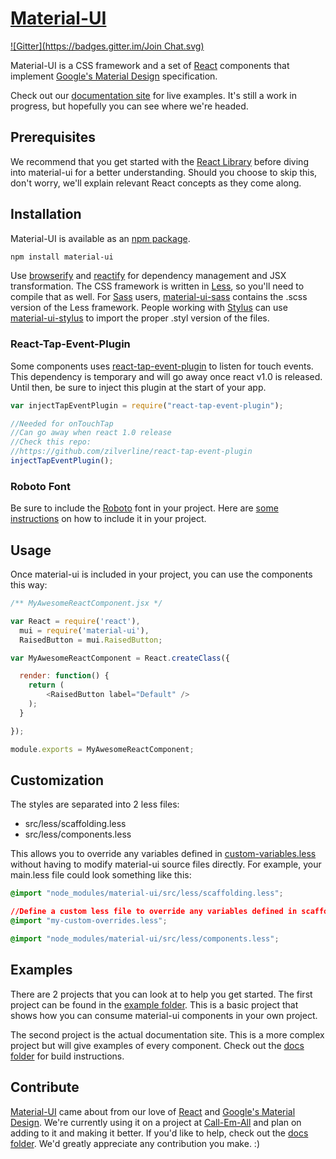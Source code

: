 # [Material-UI](http://callemall.github.io/material-ui/)

[![Gitter](https://badges.gitter.im/Join Chat.svg)](https://gitter.im/callemall/material-ui?utm_source=badge&utm_medium=badge&utm_campaign=pr-badge&utm_content=badge)

Material-UI is a CSS framework and a set of [React](http://facebook.github.io/react/) components that implement [Google's Material Design](https://www.google.com/design/spec/material-design/introduction.html) specification.

Check out our [documentation site](http://www.material-ui.com/) for live examples. It's still a work in progress, but hopefully you can see where we're headed.

## Prerequisites

We recommend that you get started with the [React Library](http://facebook.github.io/react/) before diving into material-ui for a better understanding. Should you choose to skip this, don't worry, we'll explain relevant React concepts as they come along.

## Installation

Material-UI is available as an [npm package](https://www.npmjs.org/package/material-ui).
```sh
npm install material-ui
```

Use [browserify](http://browserify.org/) and [reactify](https://github.com/andreypopp/reactify) for dependency management and JSX transformation. The CSS framework is written in [Less](http://lesscss.org/), so you'll need to compile that as well. For [Sass](http://www.sass-lang.com) users, [material-ui-sass](https://github.com/gpbl/material-ui-sass) contains the .scss version of the Less framework. People working with [Stylus](http://learnboost.github.io/stylus/) can use [material-ui-stylus](https://github.com/Autarc/material-ui-stylus) to import
the proper .styl version of the files.

### React-Tap-Event-Plugin
Some components uses [react-tap-event-plugin](https://github.com/zilverline/react-tap-event-plugin) to
listen for touch events. This dependency is temporary and will go away once react v1.0 is released. Until then, be
sure to inject this plugin at the start of your app.
```js
var injectTapEventPlugin = require("react-tap-event-plugin");

//Needed for onTouchTap
//Can go away when react 1.0 release
//Check this repo:
//https://github.com/zilverline/react-tap-event-plugin
injectTapEventPlugin();
```

### Roboto Font
Be sure to include the [Roboto](http://www.google.com/fonts/specimen/Roboto) font in your project.
Here are [some instructions](http://www.google.com/fonts#UsePlace:use/Collection:Roboto:400,300,500) on how to include it in your project.

## Usage

Once material-ui is included in your project, you can use the components this way:
```js
/** MyAwesomeReactComponent.jsx */

var React = require('react'),
  mui = require('material-ui'),
  RaisedButton = mui.RaisedButton;

var MyAwesomeReactComponent = React.createClass({

  render: function() {
    return (
    	<RaisedButton label="Default" />
    );
  }

});

module.exports = MyAwesomeReactComponent;
```

## Customization

The styles are separated into 2 less files:
* src/less/scaffolding.less
* src/less/components.less

This allows you to override any variables defined in [custom-variables.less](https://github.com/callemall/material-ui/blob/master/src/less/variables/custom-variables.less) without having to modify material-ui source files directly. For example, your main.less file could look something like this:
```css
@import "node_modules/material-ui/src/less/scaffolding.less";

//Define a custom less file to override any variables defined in scaffolding.less
@import "my-custom-overrides.less";

@import "node_modules/material-ui/src/less/components.less";
```

## Examples
There are 2 projects that you can look at to help you get started. The first project can be found in the [example folder](https://github.com/callemall/material-ui/tree/master/example). This is a basic project that shows how you can consume material-ui components in your own project.

The second project is the actual documentation site. This is a more complex project but will give examples of every component. Check out the [docs folder](https://github.com/callemall/material-ui/tree/master/docs) for build instructions.

## Contribute

[Material-UI](http://www.material-ui.com/) came about from our love of [React](http://facebook.github.io/react/) and [Google's Material Design](https://www.google.com/design/spec/material-design/introduction.html). We're currently using it on a project at [Call-Em-All](https://www.call-em-all.com/) and plan on adding to it and making it better. If you'd like to help, check out the [docs folder](https://github.com/callemall/material-ui/tree/master/docs). We'd greatly appreciate any contribution you make. :)
